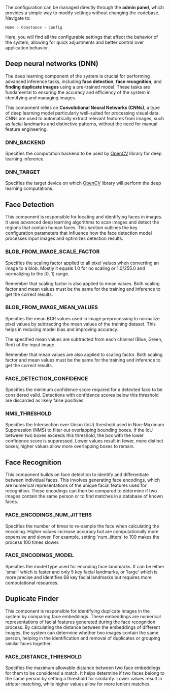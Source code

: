 The configuration can be managed directly through the **admin panel**, which provides a simple way to modify settings without changing the codebase. Navigate to:

    Home › Constance › Config

Here, you will find all the configurable settings that affect the behavior of the system, allowing for quick adjustments and better control over application behavior.

## Deep neural networks (DNN)

The deep learning component of the system is crucial for performing advanced inference tasks, including **face detection**, **face recognition**, and **finding duplicate images** using a pre-trained model. These tasks are fundamental to ensuring the accuracy and efficiency of the system in identifying and managing images.

This component relies on **Convolutional Neural Networks (CNNs)**, a type of deep learning model particularly well-suited for processing visual data. CNNs are used to automatically extract relevant features from images, such as facial landmarks and distinctive patterns, without the need for manual feature engineering.

### DNN_BACKEND

Specifies the computation backend to be used by [OpenCV](https://github.com/opencv/opencv) library for deep learning inference.

### DNN_TARGET

Specifies the target device on which [OpenCV](https://github.com/opencv/opencv) library will perform the deep learning computations.


## Face Detection

This component is responsible for locating and identifying faces in images. It uses advanced deep learning algorithms to scan images and detect the regions that contain human faces. This section outlines the key configuration parameters that influence how the face detection model processes input images and optimizes detection results.

### BLOB_FROM_IMAGE_SCALE_FACTOR

Specifies the scaling factor applied to all pixel values when converting an image to a blob. Mostly it equals 1.0 for no scaling or 1.0/255.0 and normalizing to the [0, 1] range.

Remember that scaling factor is also applied to mean values. Both scaling factor and mean values must be the same for the training and inference to get the correct results.

### BLOB_FROM_IMAGE_MEAN_VALUES

Specifies the mean BGR values used in image preprocessing to normalize pixel values by subtracting the mean values of the training dataset. This helps in reducing model bias and improving accuracy.

The specified mean values are subtracted from each channel (Blue, Green, Red) of the input image.

Remember that mean values are also applied to scaling factor. Both scaling factor and mean values must be the same for the training and inference to get the correct results.

### FACE_DETECTION_CONFIDENCE

Specifies the minimum confidence score required for a detected face to be considered valid. Detections with confidence scores below this threshold are discarded as likely false positives.

### NMS_THRESHOLD

Specifies the Intersection over Union (IoU) threshold used in Non-Maximum Suppression (NMS) to filter out overlapping bounding boxes. If the IoU between two boxes exceeds this threshold, the box with the lower confidence score is suppressed. Lower values result in fewer, more distinct boxes; higher values allow more overlapping boxes to remain.

## Face Recognition

This component builds on face detection to identify and differentiate between individual faces. This involves generating face encodings, which are numerical representations of the unique facial features used for recognition. These encodings can then be compared to determine if two images contain the same person or to find matches in a database of known faces.

### FACE_ENCODINGS_NUM_JITTERS

Specifies the number of times to re-sample the face when calculating the encoding. Higher values increase accuracy but are computationally more expensive and slower. For example, setting 'num_jitters' to 100 makes the process 100 times slower.

### FACE_ENCODINGS_MODEL

Specifies the model type used for encoding face landmarks. It can be either 'small' which is faster and  only 5 key facial landmarks, or 'large' which is more precise and identifies 68 key facial landmarks but requires more computational resources.


## Duplicate Finder

This component is responsible for identifying duplicate images in the system by comparing face embeddings. These embeddings are numerical representations of facial features generated during the face recognition process. By calculating the distance between the embeddings of different images, the system can determine whether two images contain the same person, helping in the identification and removal of duplicates or grouping similar faces together.

### FACE_DISTANCE_THRESHOLD

Specifies the maximum allowable distance between two face embeddings for them to be considered a match. It helps determine if two faces belong to the same person by setting a threshold for similarity. Lower values result in stricter matching, while higher values allow for more lenient matches.

